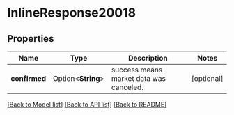 # InlineResponse20018

## Properties

Name | Type | Description | Notes
------------ | ------------- | ------------- | -------------
**confirmed** | Option<**String**> | success means market data was canceled. | [optional]

[[Back to Model list]](../README.md#documentation-for-models) [[Back to API list]](../README.md#documentation-for-api-endpoints) [[Back to README]](../README.md)


